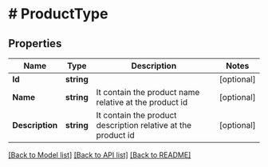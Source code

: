 # # ProductType


## Properties 


Name | Type | Description | Notes
------------ | ------------- | ------------- | -------------
**Id**| **string** |   | [optional]
**Name**| **string** | It contain the product name relative at the product id  | [optional]
**Description**| **string** | It contain the product description relative at the product id  | [optional]


[[Back to Model list]](../../README.md#models) [[Back to API list]](../../README.md#endpoints) [[Back to README]](../../README.md)

